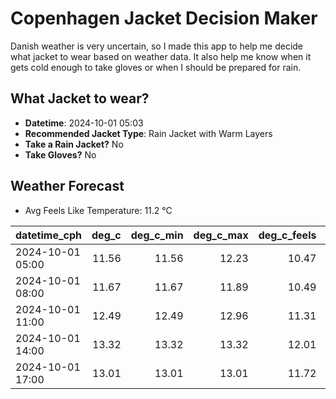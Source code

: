 
# Copenhagen Jacket Decision Maker

Danish weather is very uncertain, so I made this app to help me decide what jacket to wear based on weather data. 
It also help me know when it gets cold enough to take gloves or when I should be prepared for rain.

## What Jacket to wear?

- **Datetime**: 2024-10-01 05:03
- **Recommended Jacket Type**: Rain Jacket with Warm Layers
- **Take a Rain Jacket?** No
- **Take Gloves?** No

## Weather Forecast
- Avg Feels Like Temperature: 11.2 °C

| datetime_cph     |   deg_c |   deg_c_min |   deg_c_max |   deg_c_feels | weather   | wind   | rain   |
|:-----------------|--------:|------------:|------------:|--------------:|:----------|:-------|:-------|
| 2024-10-01 05:00 |   11.56 |       11.56 |       12.23 |         10.47 | Clouds    | High   | None   |
| 2024-10-01 08:00 |   11.67 |       11.67 |       11.89 |         10.49 | Clouds    | High   | None   |
| 2024-10-01 11:00 |   12.49 |       12.49 |       12.96 |         11.31 | Clouds    | High   | None   |
| 2024-10-01 14:00 |   13.32 |       13.32 |       13.32 |         12.01 | Clouds    | High   | None   |
| 2024-10-01 17:00 |   13.01 |       13.01 |       13.01 |         11.72 | Clouds    | High   | None   |
        